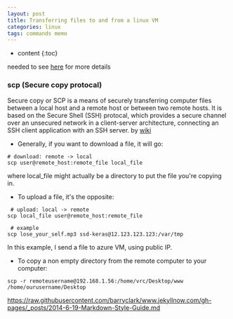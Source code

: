 ```yaml
---
layout: post
title: Transferring files to and from a linux VM
categories: linux
tags: commands memo
---
```


* content
{:toc}

needed to see [here](https://support.cloudandheat.com/en/getting_started/CloudCompute/Transferring_files_to_and_from_a_Linux_VM.html) for more details

### scp (Secure copy protocal)
Secure copy or SCP is a means of securely transferring computer files between a local host and a remote host or between two remote hosts. It is based on the Secure Shell (SSH) protocal, which provides a secure channel over an unsecured network in a client-server architecture, connecting an SSH client application with an SSH server.
by [wiki](https://en.wikipedia.org/wiki/Secure_copy)




* Generally, if you want to download a file, it will go:
```
# download: remote -> local
scp user@remote_host:remote_file local_file
```
where local_file might actually be a directory to put the file you're copying in.


* To upload a file, it's the opposite:
```
 # upload: local -> remote
scp local_file user@remote_host:remote_file
```
```
 # example
scp lose_your_self.mp3 ssd-keras@12.123.123.123:/var/tmp
```
In this example, I send a file to azure VM, using public IP.

* To copy a non empty directory from the remote computer to your computer:
```
scp -r remoteusername@192.168.1.56:/home/vrc/Desktop/www /home/ourusername/Desktop
```

https://raw.githubusercontent.com/barryclark/www.jekyllnow.com/gh-pages/_posts/2014-6-19-Markdown-Style-Guide.md
